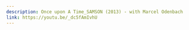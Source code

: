 ```yaml
---
description: Once upon A Time_SAMSON (2013) - with Marcel Odenbach
link: https://youtu.be/_dc5fAmIvhU
---
```

